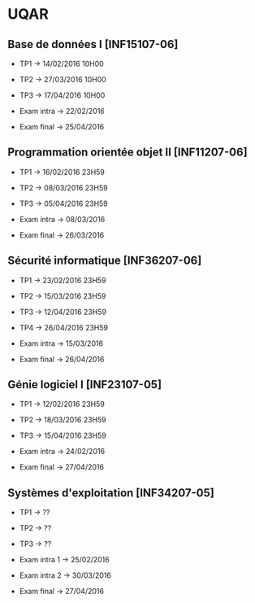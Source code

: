 # UQAR

## Base de données I [INF15107-06]
+ TP1 -> 14/02/2016 10H00
+ TP2 -> 27/03/2016 10H00
+ TP3 -> 17/04/2016 10H00


+ Exam intra -> 22/02/2016
+ Exam final -> 25/04/2016

## Programmation orientée objet II [INF11207-06]
+ TP1 -> 16/02/2016 23H59
+ TP2 -> 08/03/2016 23H59
+ TP3 -> 05/04/2016 23H59


+ Exam intra -> 08/03/2016
+ Exam final -> 26/03/2016

## Sécurité informatique [INF36207-06]
+ TP1 -> 23/02/2016 23H59
+ TP2 -> 15/03/2016 23H59
+ TP3 -> 12/04/2016 23H59
+ TP4 -> 26/04/2016 23H59


+ Exam intra -> 15/03/2016
+ Exam final -> 26/04/2016

## Génie logiciel I [INF23107-05]
+ TP1 -> 12/02/2016 23H59
+ TP2 -> 18/03/2016 23H59
+ TP3 -> 15/04/2016 23H59


+ Exam intra -> 24/02/2016
+ Exam final -> 27/04/2016

## Systèmes d'exploitation [INF34207-05]
+ TP1 -> ??
+ TP2 -> ??
+ TP3 -> ??


+ Exam intra 1 -> 25/02/2016
+ Exam intra 2 -> 30/03/2016
+ Exam final -> 27/04/2016
